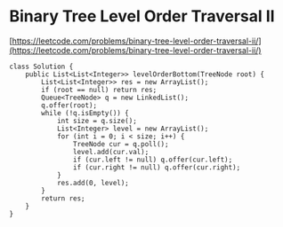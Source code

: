# Binary Tree Level Order Traversal II

[https://leetcode.com/problems/binary-tree-level-order-traversal-ii/](https://leetcode.com/problems/binary-tree-level-order-traversal-ii/)

```
class Solution {
    public List<List<Integer>> levelOrderBottom(TreeNode root) {
        List<List<Integer>> res = new ArrayList();
        if (root == null) return res;
        Queue<TreeNode> q = new LinkedList();
        q.offer(root);
        while (!q.isEmpty()) {
            int size = q.size();
            List<Integer> level = new ArrayList();
            for (int i = 0; i < size; i++) {
                TreeNode cur = q.poll();
                level.add(cur.val);
                if (cur.left != null) q.offer(cur.left);
                if (cur.right != null) q.offer(cur.right);
            }
            res.add(0, level);
        }
        return res;
    }
}
```
